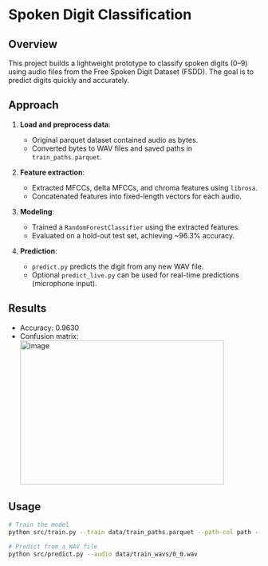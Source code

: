 # Spoken Digit Classification

## Overview
This project builds a lightweight prototype to classify spoken digits (0–9) using audio files from the Free Spoken Digit Dataset (FSDD). The goal is to predict digits quickly and accurately.

## Approach
1. **Load and preprocess data**:  
   - Original parquet dataset contained audio as bytes.  
   - Converted bytes to WAV files and saved paths in `train_paths.parquet`.

2. **Feature extraction**:  
   - Extracted MFCCs, delta MFCCs, and chroma features using `librosa`.  
   - Concatenated features into fixed-length vectors for each audio.

3. **Modeling**:  
   - Trained a `RandomForestClassifier` using the extracted features.  
   - Evaluated on a hold-out test set, achieving ~96.3% accuracy.

4. **Prediction**:  
   - `predict.py` predicts the digit from any new WAV file.  
   - Optional `predict_live.py` can be used for real-time predictions (microphone input).

## Results
- Accuracy: 0.9630  
- Confusion matrix: <img width="408" height="289" alt="image" src="https://github.com/user-attachments/assets/1aca5776-0149-4c24-8e9c-ba4c8a319885" />
 

## Usage
```bash
# Train the model
python src/train.py --train data/train_paths.parquet --path-col path --label-col label

# Predict from a WAV file
python src/predict.py --audio data/train_wavs/0_0.wav
